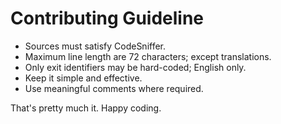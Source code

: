 # Contributing Guideline

- Sources must satisfy CodeSniffer.
- Maximum line length are 72 characters; except translations.
- Only exit identifiers may be hard-coded; English only.
- Keep it simple and effective.
- Use meaningful comments where required.

That's pretty much it. Happy coding.
